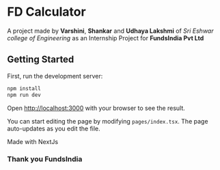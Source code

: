 # FD Calculator

A project made by **Varshini**, **Shankar** and **Udhaya Lakshmi** of _Sri Eshwar college of Engineering_ as an Internship Project for **FundsIndia Pvt Ltd**

## Getting Started

First, run the development server:

```bash
npm install
npm run dev
```

Open [http://localhost:3000](http://localhost:3000) with your browser to see the result.

You can start editing the page by modifying `pages/index.tsx`. The page auto-updates as you edit the file.

Made with NextJs

### **Thank you FundsIndia**

